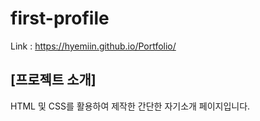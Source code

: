 # first-profile
Link : https://hyemiin.github.io/Portfolio/

## [프로젝트 소개]
HTML 및 CSS를 활용하여 제작한 간단한 자기소개 페이지입니다.
